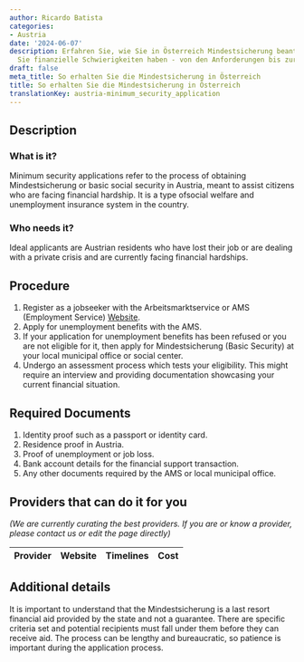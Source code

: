 ```yaml
---
author: Ricardo Batista
categories:
- Austria
date: '2024-06-07'
description: Erfahren Sie, wie Sie in Österreich Mindestsicherung beantragen, wenn
  Sie finanzielle Schwierigkeiten haben - von den Anforderungen bis zur Dokumentation.
draft: false
meta_title: So erhalten Sie die Mindestsicherung in Österreich
title: So erhalten Sie die Mindestsicherung in Österreich
translationKey: austria-minimum_security_application
---
```



## Description
### What is it?
Minimum security applications refer to the process of obtaining Mindestsicherung or basic social security in Austria, meant to assist citizens who are facing financial hardship. It is a type ofsocial welfare and unemployment insurance system in the country.
### Who needs it?
Ideal applicants are Austrian residents who have lost their job or are dealing with a private crisis and are currently facing financial hardships.

## Procedure
1. Register as a jobseeker with the Arbeitsmarktservice or AMS (Employment Service) [Website](https://www.ams.at).
2. Apply for unemployment benefits with the AMS.
3. If your application for unemployment benefits has been refused or you are not eligible for it, then apply for Mindestsicherung (Basic Security) at your local municipal office or social center.
4. Undergo an assessment process which tests your eligibility. This might require an interview and providing documentation showcasing your current financial situation.

## Required Documents
1. Identity proof such as a passport or identity card.
2. Residence proof in Austria.
3. Proof of unemployment or job loss.
4. Bank account details for the financial support transaction.
5. Any other documents required by the AMS or local municipal office.

## Providers that can do it for you

_(We are currently curating the best providers. If you are or know a provider, please contact us or edit the page directly)_

| Provider        |     Website     |     Timelines    |       Cost      |
| --------------- | --------------- |  :-------------: | :-------------: |

## Additional details
It is important to understand that the Mindestsicherung is a last resort financial aid provided by the state and not a guarantee. There are specific criteria set and potential recipients must fall under them before they can receive aid. The process can be lengthy and bureaucratic, so patience is important during the application process.